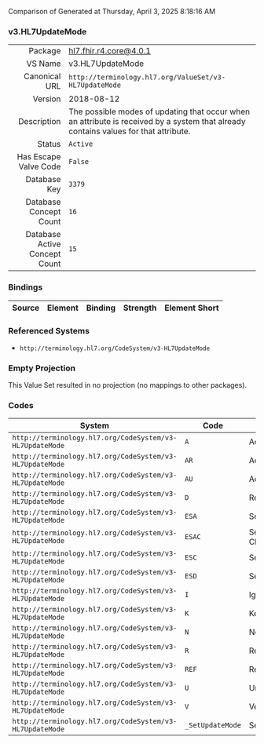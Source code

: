 Comparison of 
Generated at Thursday, April 3, 2025 8:18:16 AM

### v3.HL7UpdateMode

|      |     |
| ---: | --- |
| Package | hl7.fhir.r4.core@4.0.1 |
| VS Name | v3.HL7UpdateMode |
| Canonical URL | `http://terminology.hl7.org/ValueSet/v3-HL7UpdateMode` |
| Version | 2018-08-12 |
| Description | The possible modes of updating that occur when an attribute is received by a system that already contains values for that attribute. |
| Status | `Active` |
| Has Escape Valve Code | `False` |
| Database Key | `3379` |
| Database Concept Count | `16` |
| Database Active Concept Count | `15` |
### Bindings

| Source | Element | Binding | Strength | Element Short |
| ------ | ------- | ------- | -------- | ------------- |

### Referenced Systems

* `http://terminology.hl7.org/CodeSystem/v3-HL7UpdateMode`
### Empty Projection

This Value Set resulted in no projection (no mappings to other packages).

### Codes

| System | Code | Display |
| ------ | ---- | ------- |
| `http://terminology.hl7.org/CodeSystem/v3-HL7UpdateMode` | `A` | Add |
| `http://terminology.hl7.org/CodeSystem/v3-HL7UpdateMode` | `AR` | Add or Replace |
| `http://terminology.hl7.org/CodeSystem/v3-HL7UpdateMode` | `AU` | Add or Update |
| `http://terminology.hl7.org/CodeSystem/v3-HL7UpdateMode` | `D` | Remove |
| `http://terminology.hl7.org/CodeSystem/v3-HL7UpdateMode` | `ESA` | Set Add |
| `http://terminology.hl7.org/CodeSystem/v3-HL7UpdateMode` | `ESAC` | Set Add or Change |
| `http://terminology.hl7.org/CodeSystem/v3-HL7UpdateMode` | `ESC` | Set Change |
| `http://terminology.hl7.org/CodeSystem/v3-HL7UpdateMode` | `ESD` | Set Delete |
| `http://terminology.hl7.org/CodeSystem/v3-HL7UpdateMode` | `I` | Ignore |
| `http://terminology.hl7.org/CodeSystem/v3-HL7UpdateMode` | `K` | Key |
| `http://terminology.hl7.org/CodeSystem/v3-HL7UpdateMode` | `N` | No Change |
| `http://terminology.hl7.org/CodeSystem/v3-HL7UpdateMode` | `R` | Replace |
| `http://terminology.hl7.org/CodeSystem/v3-HL7UpdateMode` | `REF` | Reference |
| `http://terminology.hl7.org/CodeSystem/v3-HL7UpdateMode` | `U` | Unknown |
| `http://terminology.hl7.org/CodeSystem/v3-HL7UpdateMode` | `V` | Verify |
| `http://terminology.hl7.org/CodeSystem/v3-HL7UpdateMode` | `_SetUpdateMode` | SetUpdateMode |
